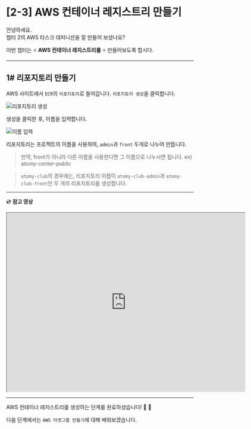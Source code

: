 # [2-3] AWS 컨테이너 레지스트리 만들기

안녕하세요.       
챕터 2의 AWS 타스크 데피니션을 잘 만들어 보셨나요?

이번 챕터는 :star: **AWS 컨테이너 레지스트리를** :star: 만들어보도록 합시다.

---
## 1# 리포지토리 만들기

AWS 사이트에서 `ECR`의 `리포지토리`로 들어갑니다.
`리포지토리 생성`을 클릭합니다.

![리포지토리 생성](https://user-images.githubusercontent.com/54167990/65406626-0c19a000-de1b-11e9-8996-d78b6f14fb2e.PNG)

생성을 클릭한 후, 이름을 입력합니다.

![이름 입력](https://user-images.githubusercontent.com/54167990/65406902-cc9f8380-de1b-11e9-95e7-0206e2ef879e.PNG)

리포지토리는 프로젝트의 이름을 사용하여, `admin`과 `front` 두개로 나누어 만듭니다.

> 만약, front가 아니라 다른 이름을 사용한다면 그 이름으로 나누시면 됩니다. ex) atomy-center-public

> `atomy-club`의 경우에는, 리포지토리 이름이 `atomy-club-admin`과 `atomy-club-front`인 두 개의 리포지토리를 생성합니다.

---

:cd: **참고 영상**

<iframe src="https://drive.google.com/file/d/1Epa_Sy9yRwhY3-z06XARPTDHDCt4ygaD/preview" width="640" height="480"></iframe>

---

AWS 컨테이너 레지스트리를 생성하는 단계를 완료하셨습니다! :clap: :clap:

다음 단계에서는 `AWS 타겟그룹 만들기`에 대해 배워보겠습니다.
